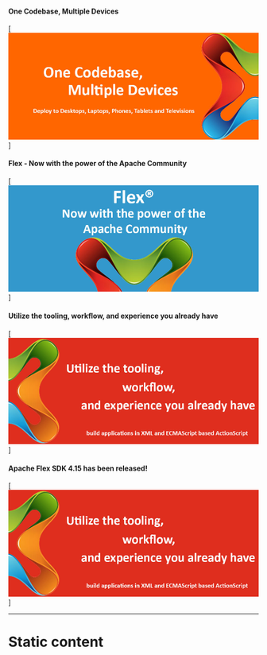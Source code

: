 #### One Codebase, Multiple Devices

[![Bootswatch themes](img/slider1.jpg)]

#### Flex - Now with the power of the Apache Community

[![Page layouts](img/slider2.jpg)]

#### Utilize the tooling, workflow, and experience you already have

[![Modern skin](img/slider3.jpg)]

#### Apache Flex SDK 4.15 has been released!

[![Reflow Velocity tools](img/slider3.jpg)]

---

# Static content
